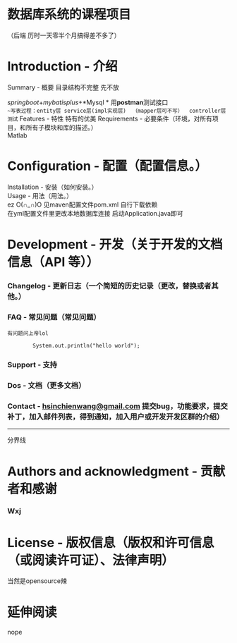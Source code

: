 
数据库系统的课程项目  
========================
（后端 历时一天零半个月搞得差不多了）
# Introduction - 介绍
Summary - 概要   目录结构不完整 先不放

*springboot*+*mybatisplus*+*Mysql  *
用**postman**测试接口  
`~写表过程：entity层 service层(impl实现层)  （mapper层可不写）  controller层   测试`
Features - 特性  特有的优美
Requirements - 必要条件（环境，对所有项目，和所有子模块和库的描述。）  
Matlab  

# Configuration - 配置（配置信息。）
Installation - 安装（如何安装。）    
Usage - 用法（用法。）    
ez   O(∩_∩)O   见maven配置文件pom.xml  自行下载依赖  
在yml配置文件里更改本地数据库连接 启动Application.java即可  

# Development - 开发（关于开发的文档信息（API 等））
### Changelog - 更新日志（一个简短的历史记录（更改，替换或者其他。）  
### FAQ - 常见问题（常见问题）  
    有问题问上帝lol
```(可以加编程语言名)
        System.out.println("hello world");
```
### Support - 支持  
### Dos - 文档（更多文档）  
### Contact - hsinchienwang@gmail.com  提交bug，功能要求，提交补丁，加入邮件列表，得到通知，加入用户或开发开发区群的介绍）  

***
分界线

# Authors and acknowledgment - 贡献者和感谢
### Wxj

# License - 版权信息（版权和许可信息（或阅读许可证）、法律声明）
当然是opensource辣

# 延伸阅读
nope
  